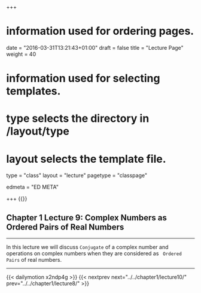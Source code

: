 +++
# information used for ordering pages.
date = "2016-03-31T13:21:43+01:00"
draft = false
title = "Lecture Page"
weight = 40

# information used for selecting templates.
# type selects the directory in /layout/type
# layout selects the template file.

type   = "class"
layout = "lecture"
pagetype = "classpage"





edmeta = "ED META"

+++
{{<credits ori="Maktab.pk" lec="Adil Mahmood" des="Qazi Rashid">}}
## Chapter 1 Lecture 9: Complex Numbers as Ordered Pairs of Real Numbers
<hr>
<p class="lead">
In this lecture we will discuss <code>Conjugate</code> of a complex number and
operations on complex numbers when they are considered as <code> Ordered Pairs</code> of
real numbers.
</p>
<hr>

{{< dailymotion x2ndp4g >}}
{{< nextprev next="../../chapter1/lecture10/"     prev="../../chapter1/lecture8/"  >}}
